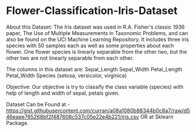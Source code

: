 # Flower-Classification-Iris-Dataset
About this Dataset: The Iris dataset was used in R.A. Fisher's classic 1936 paper, The Use of Multiple Measurements in Taxonomic Problems, and can also be found on the UCI Machine Learning Repository. It includes three iris species with 50 samples each as well as some properties about each flower. One flower species is linearly separable from the other two, but the other two are not linearly separable from each other. 

The columns in this dataset are: 
  Sepal_Length 
  Sepal_Width 
  Petal_Length 
  Petal_Width 
  Species (setosa, versicolor, virginica)   
  

Objective: Our objective is try to classify the class variable (species) with help of length and width of sepal, petals given.

Dataset Can be Found at - https://gist.githubusercontent.com/curran/a08a1080b88344b0c8a7/raw/d546eaee765268bf2f487608c537c05e22e4b221/iris.csv OR at Sklearn Package.
